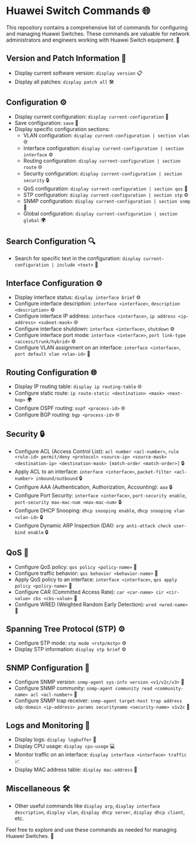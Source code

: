 # Huawei Switch Commands 🌐

This repository contains a comprehensive list of commands for configuring and managing Huawei Switches. These commands are valuable for network administrators and engineers working with Huawei Switch equipment. 💼

## Version and Patch Information 📌

- Display current software version: `display version` 📋
- Display all patches: `display patch all` 🛠️

## Configuration ⚙️

- Display current configuration: `display current-configuration` 📄
- Save configuration: `save` 💾
- Display specific configuration sections:
  - VLAN configuration: `display current-configuration | section vlan` 🌐
  - Interface configuration: `display current-configuration | section interface` ⚙️
  - Routing configuration: `display current-configuration | section route` 🌐
  - Security configuration: `display current-configuration | section security` 🔒
  - QoS configuration: `display current-configuration | section qos` 📶
  - STP configuration: `display current-configuration | section stp` ⚙️
  - SNMP configuration: `display current-configuration | section snmp` 📡
  - Global configuration: `display current-configuration | section global` 🌍

## Search Configuration 🔍

- Search for specific text in the configuration: `display current-configuration | include <text>` 🧐

## Interface Configuration ⚙️

- Display interface status: `display interface brief` ⚙️
- Configure interface description: `interface <interface>`, `description <description>` ⚙️
- Configure interface IP address: `interface <interface>`, `ip address <ip-address> <subnet-mask>` 🌐
- Configure interface shutdown: `interface <interface>`, `shutdown` ⚙️
- Configure interface port mode: `interface <interface>`, `port link-type <access/trunk/hybrid>` ⚙️
- Configure VLAN assignment on an interface: `interface <interface>`, `port default vlan <vlan-id>` 📶

## Routing Configuration 🌐

- Display IP routing table: `display ip routing-table` 🌐
- Configure static route: `ip route-static <destination> <mask> <next-hop>` 🌍
- Configure OSPF routing: `ospf <process-id>` 🌐
- Configure BGP routing: `bgp <process-id>` 🌐

## Security 🔒

- Configure ACL (Access Control List): `acl number <acl-number>`, `rule <rule-id> permit/deny <protocol> <source-ip> <source-mask> <destination-ip> <destination-mask> [match-order <match-order>]` 🔒
- Apply ACL to an interface: `interface <interface>`, `packet-filter <acl-number> inbound/outbound` 🔒
- Configure AAA (Authentication, Authorization, Accounting): `aaa` 🔒
- Configure Port Security: `interface <interface>`, `port-security enable`, `port-security max-mac-num <max-mac-num>` 🔒
- Configure DHCP Snooping: `dhcp snooping enable`, `dhcp snooping vlan <vlan-id>` 🔒
- Configure Dynamic ARP Inspection (DAI): `arp anti-attack check user-bind enable` 🔒

## QoS 📶

- Configure QoS policy: `qos policy <policy-name>` 📶
- Configure traffic behavior: `qos behavior <behavior-name>` 📶
- Apply QoS policy to an interface: `interface <interface>`, `qos apply policy <policy-name>` 📶
- Configure CAR (Committed Access Rate): `car <car-name> cir <cir-value> cbs <cbs-value>` 📶
- Configure WRED (Weighted Random Early Detection): `wred <wred-name>` 📶

## Spanning Tree Protocol (STP) ⚙️

- Configure STP mode: `stp mode <rstp/mstp>` ⚙️
- Display STP information: `display stp brief` ⚙️

## SNMP Configuration 📡

- Configure SNMP version: `snmp-agent sys-info version <v1/v2c/v3>` 📡
- Configure SNMP community: `snmp-agent community read <community-name> acl <acl-number>` 📡
- Configure SNMP trap receiver: `snmp-agent target-host trap address udp-domain <ip-address> params securityname <security-name> v1v2c` 📡

## Logs and Monitoring 📜

- Display logs: `display logbuffer` 📜
- Display CPU usage: `display cpu-usage` 💻
- Monitor traffic on an interface: `display interface <interface> traffic` 📈
- Display MAC address table: `display mac-address` 📜

## Miscellaneous 🛠️

- Other useful commands like `display arp`, `display interface description`, `display vlan`, `display dhcp server`, `display dhcp client`, etc.

Feel free to explore and use these commands as needed for managing Huawei Switches. 🚀

